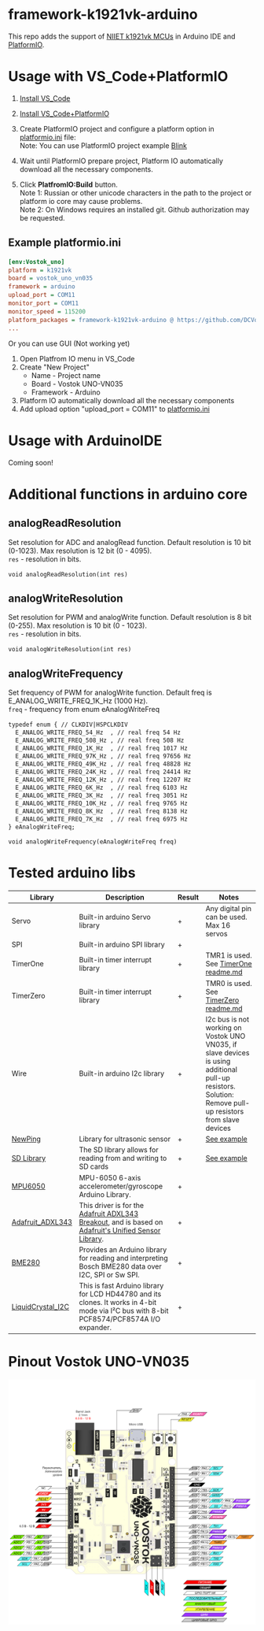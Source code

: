 # framework-k1921vk-arduino
This repo adds the support of [NIIET k1921vk MCUs](https://niiet.ru/product-category/chips/microcont/risc-32-bit/) in Arduino IDE and [PlatformIO](http://platformio.org).

# Usage with VS_Code+PlatformIO

1. [Install VS_Code](https://code.visualstudio.com/)  
2. [Install VS_Code+PlatformIO](https://docs.platformio.org/en/latest/integration/ide/vscode.html#ide-vscode)  
3. Create PlatformIO project and configure a platform option in [platformio.ini](http://docs.platformio.org/page/projectconf.html) file:  
Note: You can use PlatformIO project example [Blink](examples/Platformio/Blink)
4. Wait until PlatformIO prepare project, Platform IO automatically download all the necessary components.  

5. Click **PlatfromIO:Build** button.  
Note 1: Russian or other unicode characters in the path to the project or platform io core may cause problems.  
Note 2: On Windows requires an installed git. Github authorization may be requested.  
## Example platformio.ini 
```ini
[env:Vostok_uno]
platform = k1921vk
board = vostok_uno_vn035
framework = arduino
upload_port = COM11
monitor_port = COM11
monitor_speed = 115200
platform_packages = framework-k1921vk-arduino @ https://github.com/DCVostok/vostok-1-frmwrk-vn-arduino#main
...
```
Or you can use GUI (Not working yet)
1. Open Platfrom IO menu in VS_Code
2. Create "New Project"
    * Name - Project name
    * Board - Vostok UNO-VN035
    * Framework - Arduino
3. Platform IO automatically download all the necessary components
4. Add upload option "upload_port = COM11" to [platformio.ini](http://docs.platformio.org/page/projectconf.html)

# Usage with ArduinoIDE

Coming soon!

# Additional functions in arduino core
## analogReadResolution
Set resolution for ADC and analogRead function. Default resolution is 10 bit (0-1023). Max resolution is 12 bit (0 - 4095).  
`res` - resolution in bits.

```
void analogReadResolution(int res)
```

## analogWriteResolution
Set resolution for PWM and analogWrite function. Default resolution is 8 bit (0-255). Max resolution is 10 bit (0 - 1023).  
`res` - resolution in bits.

```
void analogWriteResolution(int res)
```

## analogWriteFrequency
Set frequency of PWM for analogWrite function. Default freq is E_ANALOG_WRITE_FREQ_1K_Hz (1000 Hz).  
`freq` - frequency from enum eAnalogWriteFreq

```
typedef enum { // CLKDIV|HSPCLKDIV
  E_ANALOG_WRITE_FREQ_54_Hz  , // real freq 54 Hz
  E_ANALOG_WRITE_FREQ_508_Hz , // real freq 508 Hz
  E_ANALOG_WRITE_FREQ_1K_Hz  , // real freq 1017 Hz
  E_ANALOG_WRITE_FREQ_97K_Hz , // real freq 97656 Hz
  E_ANALOG_WRITE_FREQ_49K_Hz , // real freq 48828 Hz
  E_ANALOG_WRITE_FREQ_24K_Hz , // real freq 24414 Hz
  E_ANALOG_WRITE_FREQ_12K_Hz , // real freq 12207 Hz
  E_ANALOG_WRITE_FREQ_6K_Hz  , // real freq 6103 Hz
  E_ANALOG_WRITE_FREQ_3K_Hz  , // real freq 3051 Hz
  E_ANALOG_WRITE_FREQ_10K_Hz , // real freq 9765 Hz
  E_ANALOG_WRITE_FREQ_8K_Hz  , // real freq 8138 Hz
  E_ANALOG_WRITE_FREQ_7K_Hz  , // real freq 6975 Hz
} eAnalogWriteFreq;
```

```
void analogWriteFrequency(eAnalogWriteFreq freq)
```

# Tested arduino libs

|Library|Description|Result|Notes|
|---------|---------|------|-----|
|Servo|Built-in arduino Servo library|+|Any digital pin can be used. Max 16 servos|
|SPI|Built-in arduino SPI library|+|  |
|TimerOne|Built-in timer interrupt library|+|TMR1 is used. See [TimerOne readme.md](libraries/TimerOne/readme.md)|
|TimerZero|Built-in timer interrupt library|+|TMR0 is used. See [TimerZero readme.md](libraries/TimerZero/readme.md)|
|Wire|Built-in arduino I2c library|+|I2c bus is not working on Vostok UNO VN035, if slave devices is using additional pull-up resistors.  Solution: Remove pull-up resistors from slave devices|
|[NewPing](https://bitbucket.org/teckel12/arduino-new-ping/src/master/)|Library for ultrasonic sensor|+|[See example](examples/Platformio/NewPing)|
|[SD Library](https://www.arduino.cc/en/Reference/SD)|The SD library allows for reading from and writing to SD cards|+|[See example](examples/Platformio/SD_card)|
|[MPU6050](https://github.com/electroniccats/mpu6050)|MPU-6050 6-axis accelerometer/gyroscope Arduino Library.|+|  |
|[Adafruit_ADXL343](https://github.com/adafruit/Adafruit_ADXL343)|This driver is for the [Adafruit ADXL343 Breakout](http://www.adafruit.com/products/), and is based on [Adafruit's Unified Sensor Library](https://github.com/adafruit/Adafruit_Sensor).|+|  |
|[BME280](https://github.com/finitespace/BME280)|Provides an Arduino library for reading and interpreting Bosch BME280 data over I2C, SPI or Sw SPI.|+|  |
|[LiquidCrystal_I2C](https://github.com/enjoyneering/LiquidCrystal_I2C)|This is fast Arduino library for LCD HD44780 and its clones. It works in 4-bit mode via I²C bus with 8-bit PCF8574/PCF8574A I/O expander.|+|  |


# Pinout Vostok UNO-VN035
![Pinout Vostok UNO-VN035](doc/Pinout_VostokUnoVN035.png)